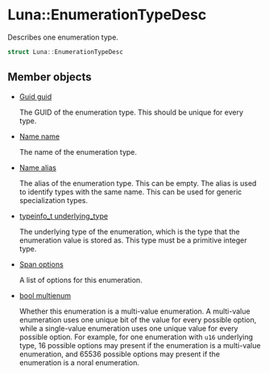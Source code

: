 # Luna::EnumerationTypeDesc
Describes one enumeration type. 

```c++
struct Luna::EnumerationTypeDesc
```

## Member objects
* [Guid guid](struct_luna_1_1_enumeration_type_desc_1a0c8f65c9d3118ff62b1d40950e5154f8.md)

    The GUID of the enumeration type. This should be unique for every type. 

* [Name name](struct_luna_1_1_enumeration_type_desc_1a7082db574ba2d2d69ccafb060398b7d8.md)

    The name of the enumeration type. 

* [Name alias](struct_luna_1_1_enumeration_type_desc_1aab3519e6b2915ade2b650f777b994121.md)

    The alias of the enumeration type. This can be empty. The alias is used to identify types with the same name. This can be used for generic specialization types. 

* [typeinfo_t underlying_type](struct_luna_1_1_enumeration_type_desc_1af89fc3440a240432937a3b0c7d264963.md)

    The underlying type of the enumeration, which is the type that the enumeration value is stored as. This type must be a primitive integer type. 

* [Span<const EnumerationOptionDesc> options](struct_luna_1_1_enumeration_type_desc_1a7072b26b211d14db63c0490964878d81.md)

    A list of options for this enumeration. 

* [bool multienum](struct_luna_1_1_enumeration_type_desc_1a0d0e41840163c5554391d4f5802372d0.md)

    Whether this enumeration is a multi-value enumeration. A multi-value enumeration uses one unique bit of the value for every possible option, while a single-value enumeration uses one unique value for every possible option. For example, for one enumeration with `u16` underlying type, 16 possible options may present if the enumeration is a multi-value enumeration, and 65536 possible options may present if the enumeration is a noral enumeration. 

